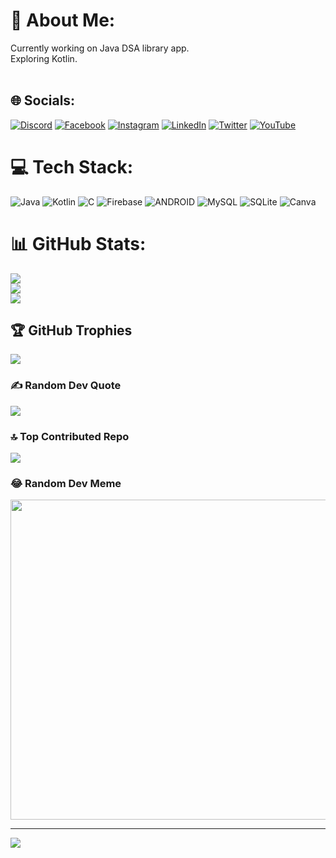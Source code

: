 # 💫 About Me:
Currently working on Java DSA library app.<br>Exploring Kotlin.<br><br>


## 🌐 Socials:
[![Discord](https://img.shields.io/badge/Discord-%237289DA.svg?logo=discord&logoColor=white)](https://discord.gg/anuragaffection) [![Facebook](https://img.shields.io/badge/Facebook-%231877F2.svg?logo=Facebook&logoColor=white)](https://facebook.com/anuragaffectionn) [![Instagram](https://img.shields.io/badge/Instagram-%23E4405F.svg?logo=Instagram&logoColor=white)](https://instagram.com/anurag.affection) [![LinkedIn](https://img.shields.io/badge/LinkedIn-%230077B5.svg?logo=linkedin&logoColor=white)](https://linkedin.com/in/anuragaffection) [![Twitter](https://img.shields.io/badge/Twitter-%231DA1F2.svg?logo=Twitter&logoColor=white)](https://twitter.com/anuragaffectn) [![YouTube](https://img.shields.io/badge/YouTube-%23FF0000.svg?logo=YouTube&logoColor=white)](https://youtube.com/@anuragaffection) 

# 💻 Tech Stack:
![Java](https://img.shields.io/badge/java-%23ED8B00.svg?style=for-the-badge&logo=java&logoColor=white) ![Kotlin](https://img.shields.io/badge/kotlin-%230095D5.svg?style=for-the-badge&logo=kotlin&logoColor=white) ![C](https://img.shields.io/badge/c-%2300599C.svg?style=for-the-badge&logo=c&logoColor=white) ![Firebase](https://img.shields.io/badge/firebase-%23039BE5.svg?style=for-the-badge&logo=firebase) ![ANDROID](https://img.shields.io/badge/android-%2320232a.svg?style=for-the-badge&logo=android&logoColor=%a4c639) ![MySQL](https://img.shields.io/badge/mysql-%2300f.svg?style=for-the-badge&logo=mysql&logoColor=white) ![SQLite](https://img.shields.io/badge/sqlite-%2307405e.svg?style=for-the-badge&logo=sqlite&logoColor=white) ![Canva](https://img.shields.io/badge/Canva-%2300C4CC.svg?style=for-the-badge&logo=Canva&logoColor=white)
# 📊 GitHub Stats:
![](https://github-readme-stats.vercel.app/api?username=anuragaffection&theme=dark&hide_border=false&include_all_commits=true&count_private=true)<br/>
![](https://github-readme-streak-stats.herokuapp.com/?user=anuragaffection&theme=dark&hide_border=false)<br/>
![](https://github-readme-stats.vercel.app/api/top-langs/?username=anuragaffection&theme=dark&hide_border=false&include_all_commits=true&count_private=true&layout=compact)

## 🏆 GitHub Trophies
![](https://github-profile-trophy.vercel.app/?username=anuragaffection&theme=matrix&no-frame=true&no-bg=false&margin-w=4)

### ✍️ Random Dev Quote
![](https://quotes-github-readme.vercel.app/api?type=horizontal&theme=radical)

### 🔝 Top Contributed Repo
![](https://github-contributor-stats.vercel.app/api?username=anuragaffection&limit=5&theme=dark&combine_all_yearly_contributions=true)

### 😂 Random Dev Meme
<img src="https://rm.up.railway.app/" width="512px"/>

---
[![](https://visitcount.itsvg.in/api?id=anuragaffection&icon=0&color=0)](https://visitcount.itsvg.in)


